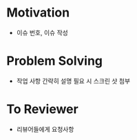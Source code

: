 # Motivation
- 이슈 번호, 이슈 작성

# Problem Solving
- 작업 사항 간략히 설명
필요 시 스크린 샷 첨부

# To Reviewer
- 리뷰어들에게 요청사항